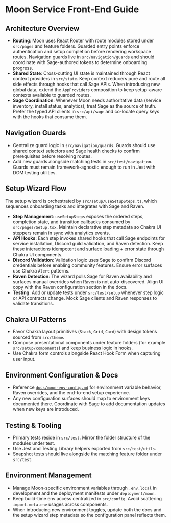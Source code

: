# Moon Service Front-End Guide

## Architecture Overview
- **Routing**: Moon uses React Router with route modules stored under `src/pages` and feature folders. Guarded entry points enforce authentication and setup completion before rendering workspace routes. Navigation guards live in `src/navigation/guards` and should coordinate with Sage-authored tokens to determine onboarding progress.
- **Shared State**: Cross-cutting UI state is maintained through React context providers in `src/state`. Keep context reducers pure and route all side effects through hooks that call Sage APIs. When introducing new global data, extend the `AppProviders` composition to keep setup-aware contexts available to guarded routes.
- **Sage Coordination**: Whenever Moon needs authoritative data (service inventory, install status, analytics), treat Sage as the source of truth. Prefer the typed API clients in `src/api/sage` and co-locate query keys with the hooks that consume them.

## Navigation Guards
- Centralize guard logic in `src/navigation/guards`. Guards should use shared context selectors and Sage health checks to confirm prerequisites before resolving routes.
- Add new guards alongside matching tests in `src/test/navigation`. Guards must remain framework-agnostic enough to run in Jest with DOM testing utilities.

## Setup Wizard Flow
The setup wizard is orchestrated by `src/setup/useSetupSteps.ts`, which sequences onboarding tasks and integrates with Sage and Raven.

- **Step Management**: `useSetupSteps` exposes the ordered steps, completion state, and transition callbacks consumed by `src/pages/Setup.tsx`. Maintain declarative step metadata so Chakra UI steppers remain in sync with analytics events.
- **API Hooks**: Each step invokes shared hooks that call Sage endpoints for service installation, Discord guild validation, and Raven detection. Keep these interactions idempotent and surface loading + error state through Chakra UI components.
- **Discord Validation**: Validation logic uses Sage to confirm Discord credentials before enabling community features. Ensure error surfaces use Chakra `Alert` patterns.
- **Raven Detection**: The wizard polls Sage for Raven availability and surfaces manual overrides when Raven is not auto-discovered. Align UI copy with the Raven configuration section in the docs.
- **Testing**: Add or update tests under `src/test/setup` whenever step logic or API contracts change. Mock Sage clients and Raven responses to validate transitions.

## Chakra UI Patterns
- Favor Chakra layout primitives (`Stack`, `Grid`, `Card`) with design tokens sourced from `src/theme`.
- Compose presentational components under feature folders (for example `src/setup/components`) and keep business logic in hooks.
- Use Chakra form controls alongside React Hook Form when capturing user input.

## Environment Configuration & Docs
- Reference [`docs/moon-env-config.md`](../../docs/moon-env-config.md) for environment variable behavior, Raven overrides, and the end-to-end setup experience.
- Any new configuration surfaces should map to environment keys documented there. Coordinate with Sage to add documentation updates when new keys are introduced.

## Testing & Tooling
- Primary tests reside in `src/test`. Mirror the folder structure of the modules under test.
- Use Jest and Testing Library helpers exported from `src/test/utils`.
- Snapshot tests should live alongside the matching feature folder under `src/test`.

## Environment Management
- Manage Moon-specific environment variables through `.env.local` in development and the deployment manifests under `deployment/moon`.
- Keep build-time env access centralized in `src/config`. Avoid scattering `import.meta.env` usages across components.
- When introducing new environment toggles, update both the docs and the setup wizard step metadata so the configuration panel reflects them.

